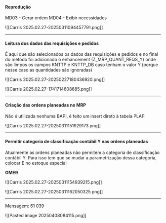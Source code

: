 #### Reprodução

MD03 - Gerar ordem 
MD04 - Exibir necessidades

![[Carris 2025.02.27-20250311094457791.png]]


---
#### Leitura dos dados das requisições e pedidos

É aqui que são selecionados os dados das requisições e pedidos e no final do método foi adicionado o enhancement (Z_MRP_QUANT_REQS_Y) onde são limpos os campos KNTTP e KNTTP_DB caso tenham o valor Y (porque nesse caso as quantidades são ignoradas)

![[Carris 2025.02.27-20250227180436920.png]]

![[Carris 2025.02.27-1741714608685.png]]


---
#### Criação das ordens planeadas no MRP

Não é utilizada nenhuma BAPI, é feito um insert direto à tabela PLAF:


![[Carris 2025.02.27-20250311151929173.png]]


---
#### Permitir categoria de classificação contábil Y nas ordens planeadas

Atualmente as ordens planeadas não permitem a categoria de classificação contábil Y. Para isso tem que se mudar a parametrização dessa categoria, colocar E no estoque especial

**OME9**

![[Carris 2025.02.27-20250311154939215.png]]

![[Carris 2025.02.27-20250311162050325.png]]


---

Mensagem: 61 039

![[Pasted image 20250408084115.png]]
